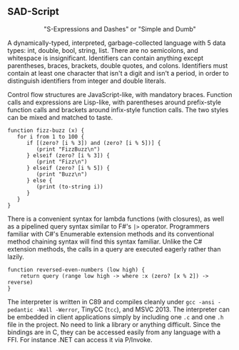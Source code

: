 SAD-Script
----------

<p align="center">
"S-Expressions and Dashes" or "Simple and Dumb"
</p>

A dynamically-typed, interpreted, garbage-collected language with 5 data types: int, double, bool, string, list.  There are no semicolons, and whitespace is insignificant.  Identifiers can contain anything except parentheses, braces, brackets, double quotes, and colons.  Identifiers must contain at least one character that isn't a digit and isn't a period, in order to distinguish identifiers from integer and double literals.

Control flow structures are JavaScript-like, with mandatory braces.  Function calls and expressions are Lisp-like, with parentheses around prefix-style function calls and brackets around infix-style function calls.  The two styles can be mixed and matched to taste.

```
function fizz-buzz (x) {
   for i from 1 to 100 {
      if [(zero? [i % 3]) and (zero? [i % 5])] {
         (print "FizzBuzz\n")
      } elseif (zero? [i % 3]) {
         (print "Fizz\n")
      } elseif (zero? [i % 5]) {
         (print "Buzz\n")
      } else {
         (print (to-string i))
      }
   }
}
```

There is a convenient syntax for lambda functions (with closures), as well as a pipelined query syntax similar to F#'s `|>` operator.  Programmers familiar with C#'s Enumerable extension methods and its conventional method chaining syntax will find this syntax familiar.  Unlike the C# extension methods, the calls in a query are executed eagerly rather than lazily.

```
function reversed-even-numbers (low high) {
	return query (range low high -> where :x (zero? [x % 2]) -> reverse)
}
```

The interpreter is written in C89 and compiles cleanly under `gcc -ansi -pedantic -Wall -Werror`, TinyCC (`tcc`), and MSVC 2013.  The interpreter can be embedded in client applications simply by including one `.c` and one `.h` file in the project.  No need to link a library or anything difficult.  Since the bindings are in C, they can be accessed easily from any language with a FFI.  For instance .NET can access it via P/Invoke.
